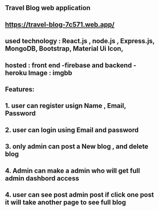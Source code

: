
## Travel Blog web application
## https://travel-blog-7c571.web.app/

## used technology : React.js , node.js , Express.js, MongoDB, Bootstrap, Material Ui Icon, 
## hosted : front end -firebase and backend -heroku  Image : imgbb

## Features:
## 1. user can register usign Name , Email, Password
## 2. user can login using Email and password
## 3. only admin can post a New blog , and delete blog 
## 4. Admin can make a admin who will get full admin dashbord access
## 4. user can see post admin post if click one post it will take another page to see full blog
